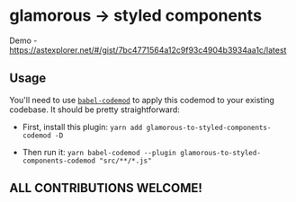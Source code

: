 # glamorous  → styled components

Demo - https://astexplorer.net/#/gist/7bc4771564a12c9f93c4904b3934aa1c/latest

## Usage
You'll need to use [`babel-codemod`](https://github.com/square/babel-codemod) to apply this codemod to your existing codebase. It should be pretty straightforward:

- First, install this plugin: `yarn add glamorous-to-styled-components-codemod -D`

- Then run it: `yarn babel-codemod --plugin glamorous-to-styled-components-codemod "src/**/*.js"`


## ALL CONTRIBUTIONS WELCOME!
